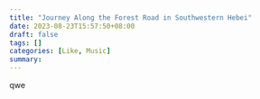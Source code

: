 ```yaml
---
title: "Journey Along the Forest Road in Southwestern Hebei"
date: 2023-08-23T15:57:50+08:00
draft: false
tags: []
categories: [Like, Music]
summary: 
---
```

qwe